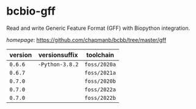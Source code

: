 # bcbio-gff

Read and write Generic Feature Format (GFF) with Biopython integration.

*homepage*: <https://github.com/chapmanb/bcbb/tree/master/gff>

version | versionsuffix | toolchain
--------|---------------|----------
``0.6.6`` | ``-Python-3.8.2`` | ``foss/2020a``
``0.6.7`` |  | ``foss/2021a``
``0.7.0`` |  | ``foss/2020b``
``0.7.0`` |  | ``foss/2022a``
``0.7.0`` |  | ``foss/2022b``

